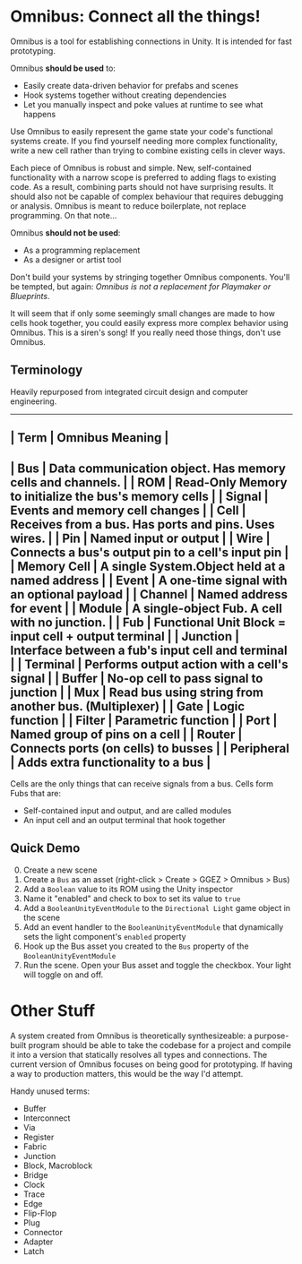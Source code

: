 ﻿
# Omnibus: Connect all the things!

Omnibus is a tool for establishing connections in Unity. It is intended for fast prototyping.

Omnibus **should be used** to:

 * Easily create data-driven behavior for prefabs and scenes
 * Hook systems together without creating dependencies
 * Let you manually inspect and poke values at runtime to see what happens

Use Omnibus to easily represent the game state your code's functional systems create. If you find yourself needing more complex functionality, write a new cell rather than trying to combine existing cells in clever ways.

Each piece of Omnibus is robust and simple. New, self-contained functionality with a narrow scope is preferred to adding flags to existing code. As a result, combining parts should not have surprising results. It should also not be capable of complex behaviour that requires debugging or analysis. Omnibus is meant to reduce boilerplate, not replace programming. On that note...

Omnibus **should not be used**:

 * As a programming replacement
 * As a designer or artist tool

Don't build your systems by stringing together Omnibus components. You'll be tempted, but again: *Omnibus is not a replacement for Playmaker or Blueprints*.

It will seem that if only some seemingly small changes are made to how cells hook together, you could easily express more complex behavior using Omnibus. This is a siren's song! If you really need those things, don't use Omnibus.



## Terminology

Heavily repurposed from integrated circuit design and computer engineering.

-------------------------------------------------------------------------------
| Term            | Omnibus Meaning                                           |
-------------------------------------------------------------------------------
| Bus             | Data communication object. Has memory cells and channels. |
| ROM             | Read-Only Memory to initialize the bus's memory cells     |
| Signal          | Events and memory cell changes                            |
| Cell            | Receives from a bus. Has ports and pins. Uses wires.      |
| Pin             | Named input or output                                     |
| Wire            | Connects a bus's output pin to a cell's input pin         |
| Memory Cell     | A single System.Object held at a named address            |
| Event           | A one-time signal with an optional payload                |
| Channel         | Named address for event                                   |
| Module          | A single-object Fub. A cell with no junction.             |
| Fub             | Functional Unit Block = input cell + output terminal      |
| Junction        | Interface between a fub's input cell and terminal         |
| Terminal        | Performs output action with a cell's signal               |
| Buffer          | No-op cell to pass signal to junction                     |
| Mux             | Read bus using string from another bus. (Multiplexer)     |
| Gate            | Logic function                                            |
| Filter          | Parametric function                                       |
| Port            | Named group of pins on a cell                             |
| Router          | Connects ports (on cells) to busses                       |
| Peripheral      | Adds extra functionality to a bus                         |
-------------------------------------------------------------------------------

Cells are the only things that can receive signals from a bus. Cells form Fubs that are:
 * Self-contained input and output, and are called modules
 * An input cell and an output terminal that hook together


## Quick Demo

 0. Create a new scene
 1. Create a `Bus` as an asset (right-click > Create > GGEZ > Omnibus > Bus)
 2. Add a `Boolean` value to its ROM using the Unity inspector
 3. Name it "enabled" and check to box to set its value to `true`
 4. Add a `BooleanUnityEventModule` to the `Directional Light` game object in the scene
 5. Add an event handler to the `BooleanUnityEventModule` that dynamically sets the light component's `enabled` property
 6. Hook up the Bus asset you created to the `Bus` property of the `BooleanUnityEventModule`
 7. Run the scene. Open your Bus asset and toggle the checkbox. Your light will toggle on and off.

# Other Stuff

A system created from Omnibus is theoretically synthesizeable: a purpose-built program should be able to take the codebase for a project and compile it into a version that statically resolves all types and connections. The current version of Omnibus focuses on being good for prototyping. If having a way to production matters, this would be the way I'd attempt.




Handy unused terms:

 * Buffer
 * Interconnect
 * Via
 * Register
 * Fabric
 * Junction
 * Block, Macroblock
 * Bridge
 * Clock
 * Trace
 * Edge
 * Flip-Flop
 * Plug
 * Connector
 * Adapter
 * Latch
